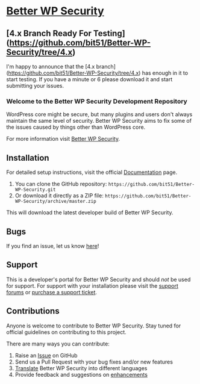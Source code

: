 # [Better WP Security](http://bit51.com/software/better-wp-security/) #

## [4.x Branch Ready For Testing] (https://github.com/bit51/Better-WP-Security/tree/4.x)
I'm happy to announce that the [4.x branch] (https://github.com/bit51/Better-WP-Security/tree/4.x) has enough in it to start testing. If you have a minute or 6 please download it and start submitting your issues.

### Welcome to the Better WP Security Development Repository

WordPress core might be secure, but many plugins and users don't always maintain the same level of security. Better WP Security aims to fix some of the issues caused by things other than WordPress core.

For more information visit [Better WP Security](http://bit51.com/software/better-wp-security/).

## Installation ##

For detailed setup instructions, visit the official [Documentation](http://easydigitaldownloads.com/documentation/) page.

1. You can clone the GitHub repository: `https://github.com/bit51/Better-WP-Security.git`
2. Or download it directly as a ZIP file: `https://github.com/bit51/Better-WP-Security/archive/master.zip`

This will download the latest developer build of Better WP Security.

## Bugs ##
If you find an issue, let us know [here](https://github.com/bit51/Better-WP-Security/issues?state=open)!

## Support ##
This is a developer's portal for Better WP Security and should _not_ be used for support. For support with your installation please visit the [support forums](http://wordpress.org/support/plugin/better-wp-security) or [purchase a support ticket](http://fooplugins.com/plugins/better-wp-security/).

## Contributions ##
Anyone is welcome to contribute to Better WP Security. Stay tuned for official guidelines on contributing to this project.

There are many ways you can contribute:

1. Raise an [Issue](https://github.com/bit51/Better-WP-Security/issues) on GitHub
2. Send us a Pull Request with your bug fixes and/or new features
3. [Translate](http://bit51.com/translate) Better WP Security into different languages</a>
4. Provide feedback and suggestions on [enhancements](https://github.com/bit51/Better-WP-Security/issues?direction=desc&labels=Enhancement&page=1&sort=created&state=open)
